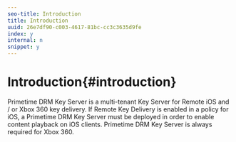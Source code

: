 ```yaml
---
seo-title: Introduction
title: Introduction
uuid: 26e7df90-c003-4617-81bc-cc3c3635d9fe
index: y
internal: n
snippet: y
---
```


# Introduction{#introduction}

Primetime DRM Key Server is a multi-tenant Key Server for Remote iOS and / or Xbox 360 key delivery. If Remote Key Delivery is enabled in a policy for iOS, a Primetime DRM Key Server must be deployed in order to enable content playback on iOS clients. Primetime DRM Key Server is always required for Xbox 360. 
